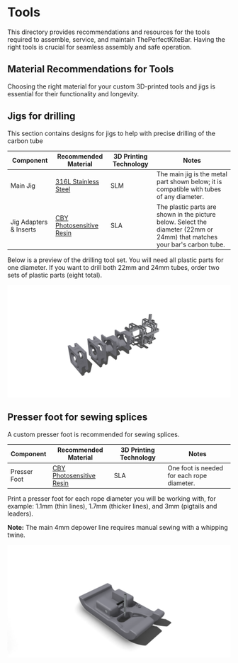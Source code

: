 # Tools

This directory provides recommendations and resources for the tools required to assemble, service, and maintain ThePerfectKiteBar. Having the right tools is crucial for seamless assembly and safe operation.

## Material Recommendations for Tools

Choosing the right material for your custom 3D-printed tools and jigs is essential for their functionality and longevity.

## Jigs for drilling

This section contains designs for jigs to help with precise drilling of the carbon tube

| Component | Recommended Material | 3D Printing Technology | Notes |
|---|---|---|---|
| Main Jig | [316L Stainless Steel](https://jlc3dp.com/help/article/316L-Stainless-Steel) | SLM | The main jig is the metal part shown below; it is compatible with tubes of any diameter. |
| Jig Adapters & Inserts | [CBY Photosensitive Resin](https://jlc3dp.com/help/article/CBY-Photosensitive-Resin) | SLA | The plastic parts are shown in the picture below. Select the diameter (22mm or 24mm) that matches your bar's carbon tube. |

Below is a preview of the drilling tool set. You will need all plastic parts for one diameter. If you want to drill both 22mm and 24mm tubes, order two sets of plastic parts (eight total).

![Drilling Tools](drilling/2mm_bolt/drill-tools_od22-od24_sla_slm.png)

## Presser foot for sewing splices

A custom presser foot is recommended for sewing splices.

| Component | Recommended Material | 3D Printing Technology | Notes |
|---|---|---|---|
| Presser Foot | [CBY Photosensitive Resin](https://jlc3dp.com/help/article/CBY-Photosensitive-Resin) | SLA | One foot is needed for each rope diameter. |

Print a presser foot for each rope diameter you will be working with, for example: 1.1mm (thin lines), 1.7mm (thicker lines), and 3mm (pigtails and leaders).

**Note:** The main 4mm depower line requires manual sewing with a whipping twine.

![Presser Foot for Sewing Splices](./sewing/SINGER_44xx/presser_foot_3mm_rope_sla.png)
